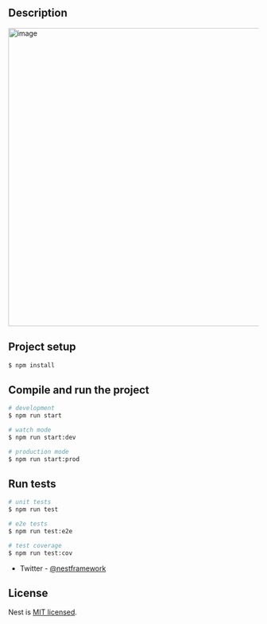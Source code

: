 ## Description

<img width="600" alt="image" src="https://github.com/user-attachments/assets/d8946dce-875b-41f7-b812-61adbb449595" />



## Project setup

```bash
$ npm install
```

## Compile and run the project

```bash
# development
$ npm run start

# watch mode
$ npm run start:dev

# production mode
$ npm run start:prod
```

## Run tests

```bash
# unit tests
$ npm run test

# e2e tests
$ npm run test:e2e

# test coverage
$ npm run test:cov
```


- Twitter - [@nestframework](https://twitter.com/nestframework)

## License

Nest is [MIT licensed](https://github.com/nestjs/nest/blob/master/LICENSE).
